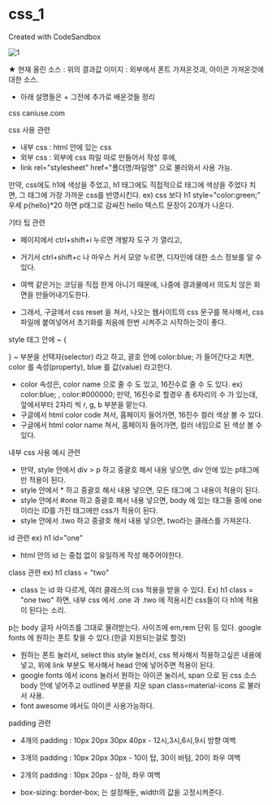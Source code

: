 # css_1
Created with CodeSandbox

![1](https://user-images.githubusercontent.com/37132897/157812077-5cd6a960-4538-472c-a51b-949f42e8dbee.JPG)

★ 현재 올린 소스 : 위의 결과값 이미지 : 외부에서 폰트 가져온것과, 아이콘 가져온것에 대한 소스.
- 아래 설명들은 + 그전에 추가로 배운것들 정리

css
caniuse.com

css 사용 관련
- 내부 css : html 안에 있는 css
- 외부 css : 외부에 css 파일 따로 만들어서 작성 후에,
- link rel="stylesheet" href="폴더명/파일명" 으로 불러와서 사용 가능. 

만약, css에도 h1에 색상을 주었고, h1 태그에도 직접적으로 태그에 색상을 주었다 치면, 그 태그에 가장 가까운 css를 반영시킨다.
ex) css 보다 h1 style="color:green;" 우세 
p{hello}*20 하면 p태그로 감싸진 hello 텍스트 문장이 20개가 나온다. 

기타 팁 관련
- 페이지에서 ctrl+shift+i 누르면 개발자 도구 가 열리고,
- 거기서 ctrl+shift+c 나 마우스 커서 모양 누르면, 디자인에 대한 소스 정보를 알 수 있다.

- 여백 같은거는 코딩을 직접 한게 아니기 때문에, 나중에 결과물에서 의도치 않은 화면을 만들어내기도한다. 
- 그래서, 구글에서 css reset 을 쳐서, 나오는 웹사이트의 css 문구를 복사해서,
css 파일에 붙여넣어서 초기화를 처음에 한번 시켜주고 시작하는것이 좋다. 
 
style 태그 안에 ~ {

} ~ 부분을 선택자(selector) 라고 하고, 
괄호 안에 color:blue; 가 들어간다고 치면,
color 를 속성(property), blue 를 값(value) 라고한다.

- color 속성은, color name 으로 줄 수 도 있고, 16진수로 줄 수 도 있다.
ex) color:blue; , color:#000000; 
만약, 16진수로 할경우 총 6자리의 수 가 있는데, 앞에서부터 2자리 씩 r, g, b 부분을 맡는다.
- 구글에서 html color code 쳐서, 홈페이지 들어가면, 16진수 컬러 색상 볼 수 있다.
- 구글에서 html color name 쳐서, 홈페이지 들어가면, 컬러 네임으로 된 색상 볼 수 있다.

내부 css 사용 예시 관련
- 만약, style 안에서 div > p 하고 중괄호 해서 내용 넣으면, div 안에 있는 p태그에만 적용이 된다.
- style 안에서 * 하고 중괄호 해서 내용 넣으면, 모든 태그에 그 내용이 적용이 된다.
- style 안에서 #one 하고 중괄호 해서 내용 넣으면, body 에 있는 태그들 중에 one 이라는 ID를 가진 태그에만 css가 적용이 된다.
- style 안에서 .two 하고 중괄호 해서 내용 넣으면, two라는 클래스를 가져온다.

id 관련 ex) h1 id="one"
- html 안의 id 는 중첩 없이 유일하게 작성 해주어야한다.

class 관련 ex) h1 class = "two"
- class 는 id 와 다르게, 여러 클래스의 css 적용을 받을 수 있다.
Ex) h1 class = "one two"  하면, 내부 css 에서 .one 과 .two 에 적용시킨 css들이 다 h1에 적용이 된다는 소리.

p는 body 글자 사이즈를 그대로 물려받는다. 
사이즈에 em,rem 단위 등 있다.
google fonts 에 원하는 폰트 찾을 수 있다.(한글 지원되는걸로 할것)
- 원하는 폰트 눌러서, select this style 눌러서, css 복사해서 적용하고싶은 내용에 넣고,
위에 link 부분도 복사해서 head 안에 넣어주면 적용이 된다.
- google fonts 에서 icons 눌러서 원하는 아이콘 눌러서, span 으로 된 css 소스 
body 안에 넣어주고 outlined 부분을 지운 span class=material-icons 로 불러서 사용.
- font awesome 에서도 아이콘 사용가능하다.

padding 관련
- 4개의 padding : 10px 20px 30px 40px - 12시,3시,6시,9시 방향 여백
- 3개의 padding : 10px 20px 30px - 10이 탑, 30이 바텀, 20이 좌우 여백
- 2개의 padding : 10px 20px - 상하, 좌우 여백

- box-sizing: border-box; 는 설정해둔, width의 값을 고정시켜준다.

